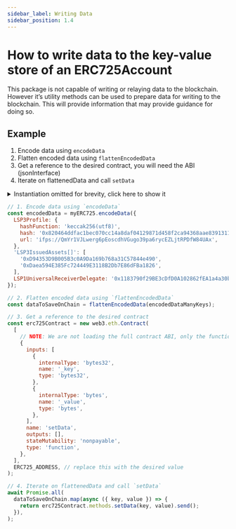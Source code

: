 ```yaml
---
sidebar_label: Writing Data
sidebar_position: 1.4
---
```


# How to write data to the key-value store of an ERC725Account

This package is not capable of writing or relaying data to the blockchain. However it’s utility methods can be used to prepare data for writing to the blockchain. This will provide information that may provide guidance for doing so.

## Example

1. Encode data using `encodeData`
2. Flatten encoded data using `flattenEncodedData`
3. Get a reference to the desired contract, you will need the ABI (jsonInterface)
4. Iterate on flattenedData and call `setData`

<details><summary>Instantiation omitted for brevity, click here to show it</summary>
<br/>

<p>

```js title="Instantiation"
import Web3 from 'web3';
import { ERC725 } from '@erc725/erc725.js';

export const schemas = [
  {
    name: 'SupportedStandards:LSP3UniversalProfile',
    key: '0xeafec4d89fa9619884b6b89135626455000000000000000000000000abe425d6',
    keyType: 'Mapping',
    valueContent: '0xabe425d6',
    valueType: 'bytes',
  },
  {
    name: 'LSP3Profile',
    key: '0x5ef83ad9559033e6e941db7d7c495acdce616347d28e90c7ce47cbfcfcad3bc5',
    keyType: 'Singleton',
    valueContent: 'JSONURL',
    valueType: 'bytes',
  },
  {
    name: 'LSP1UniversalReceiverDelegate',
    key: '0x0cfc51aec37c55a4d0b1a65c6255c4bf2fbdf6277f3cc0730c45b828b6db8b47',
    keyType: 'Singleton',
    valueContent: 'Address',
    valueType: 'address',
  },
  {
    name: 'LSP3IssuedAssets[]',
    key: '0x3a47ab5bd3a594c3a8995f8fa58d0876c96819ca4516bd76100c92462f2f9dc0',
    keyType: 'Array',
    valueContent: 'Address',
    valueType: 'address',
  },
];

const address = '0x0c03fba782b07bcf810deb3b7f0595024a444f4e';
const provider = new Web3.providers.HttpProvider(
  'https://rpc.l14.lukso.network',
);
const config = {
  ipfsGateway: 'https://ipfs.lukso.network/ipfs/',
};

const myERC725 = new ERC725(schemas, address, provider, config);
```

</p>
</details>

```js
// 1. Encode data using `encodeData`
const encodedData = myERC725.encodeData({
  LSP3Profile: {
    hashFunction: 'keccak256(utf8)',
    hash: '0x820464ddfac1bec070cc14a8daf04129871d458f2ca94368aae8391311af6361',
    url: 'ifps://QmYr1VJLwerg6pEoscdhVGugo39pa6rycEZLjtRPDfW84UAx',
  },
  'LSP3IssuedAssets[]': [
    '0xD94353D9B005B3c0A9Da169b768a31C57844e490',
    '0xDaea594E385Fc724449E3118B2Db7E86dFBa1826',
  ],
  LSP1UniversalReceiverDelegate: '0x1183790f29BE3cDfD0A102862fEA1a4a30b3AdAb',
});

// 2. Flatten encoded data using `flattenEncodedData`
const dataToSaveOnChain = flattenEncodedData(encodedDataManyKeys);

// 3. Get a reference to the desired contract
const erc725Contract = new web3.eth.Contract(
  [
    // NOTE: We are not loading the full contract ABI, only the function we need
    {
      inputs: [
        {
          internalType: 'bytes32',
          name: '_key',
          type: 'bytes32',
        },
        {
          internalType: 'bytes',
          name: '_value',
          type: 'bytes',
        },
      ],
      name: 'setData',
      outputs: [],
      stateMutability: 'nonpayable',
      type: 'function',
    },
  ],
  ERC725_ADDRESS, // replace this with the desired value
);

// 4. Iterate on flattenedData and call `setData`
await Promise.all(
  dataToSaveOnChain.map(async ({ key, value }) => {
    return erc725Contract.methods.setData(key, value).send();
  }),
);
```
